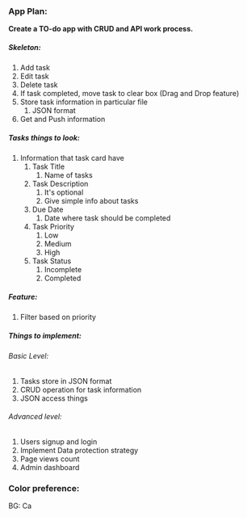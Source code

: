 
### App Plan:
**Create a TO-do app with CRUD and API work process.**

##### Skeleton:
1. Add task
2. Edit task
3. Delete task
4. If task completed, move task to clear box (Drag and Drop feature)
5. Store task information in particular file
	1. JSON format
6. Get and Push information 

##### Tasks things to look:
1. Information that task card have
	1. Task Title
		1. Name of tasks
	2. Task Description
		1. It's optional
		2. Give simple info about tasks
	3. Due Date
		1. Date where task should be completed
	4. Task Priority
		1. Low
		2. Medium
		3. High
	5. Task Status
		1. Incomplete
		2. Completed

##### Feature:
1. Filter based on priority

##### Things to implement:
###### Basic Level:
1. Tasks store in JSON format
2. CRUD operation for task information
3. JSON access things

###### Advanced level:
1. Users signup and login 
2. Implement Data protection strategy
3. Page views count
4. Admin dashboard

### Color preference:

BG:
Ca
